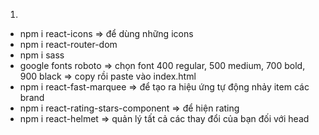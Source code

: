 1.

-   npm i react-icons => để dùng những icons
-   npm i react-router-dom
-   npm i sass
-   google fonts roboto => chọn font 400 regular, 500 medium, 700 bold, 900 black
    => copy rồi paste vào index.html
-   npm i react-fast-marquee => để tạo ra hiệu ứng tự động nhảy item các brand
-   npm i react-rating-stars-component => để hiện rating
-   npm i react-helmet => quản lý tất cả các thay đổi của bạn đối với head
